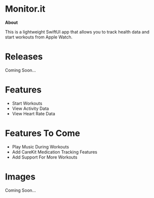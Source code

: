 # Monitor.it
**About**

This is a lightweight SwiftUI app that allows you to track health data and start workouts from Apple Watch.

# Releases

Coming Soon...

# Features

- Start Workouts
- View Activity Data
- View Heart Rate Data

# Features To Come

- Play Music During Workouts
- Add CareKit Medication Tracking Features
- Add Support For More Workouts

# Images

Coming Soon...
